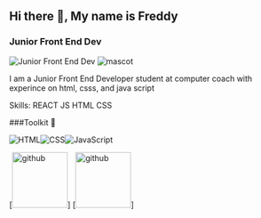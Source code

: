 ## Hi there 👋, My name is Freddy
### Junior Front End Dev
![Junior Front End Dev](https://i.pinimg.com/originals/ae/56/d1/ae56d10f023f455739a635e435732a94.gif)
![mascot](https://user-images.githubusercontent.com/5713670/87202985-820dcb80-c2b6-11ea-9f56-7ec461c497c3.gif)

I am a Junior Front End Developer student at computer coach with experince on html, csss, and java script

Skills: 
REACT
JS
HTML 
CSS

###Toolkit 🧰

![HTML](https://cdn.iconscout.com/icon/free/png-256/html5-42-1175210.png)![CSS](https://cdn.iconscout.com/icon/free/png-128/css3-2038878-1720091.png)![JavaScript](https://cdn.iconscout.com/icon/free/png-256/javascript-2038874-1720087.png)

[<img src='https://cdn.iconscout.com/icon/free/png-256/html5-42-1175210.png' alt='github' height='100' width='100'>] [<img src='https://cdn.iconscout.com/icon/free/png-256/html5-42-1175210.png' alt='github' height='100' width='100'>]


